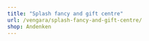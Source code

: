 ```yaml
---
title: "Splash fancy and gift centre"
url: /vengara/splash-fancy-and-gift-centre/
shop: Andenken
---
```


